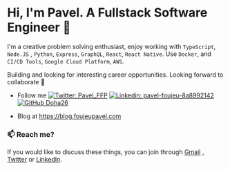 # Hi, I'm Pavel. A Fullstack Software Engineer 🚀
I'm a creative problem solving enthusiast, enjoy working with  `TypeScript`, `Node.JS` , `Python`, `Express`, `GraphQL`, `React`, `React Native`.
Use `Docker`, and `CI/CD Tools`, `Google Cloud Platform`, `AWS`.

Building and looking for interesting career opportunities. Looking forward to collaborate 🤝

 - Follow me  [![Twitter: Pavel_FFP](https://img.shields.io/twitter/follow/Pavel_FFP?style=social)](https://twitter.com/Pavel_FFP)
   [![Linkedin: pavel-foujeu-8a8992142](https://img.shields.io/badge/-Pavel%20Foujeu%20-blue?style=flat-square&logo=Linkedin&logoColor=white&link=https://www.linkedin.com/in/pavel-foujeu-8a8992142/)](https://www.linkedin.com/in/pavel-foujeu-8a8992142/)
   [![GitHub Doha26](https://img.shields.io/github/followers/Doha26?label=follow&style=social)](https://github.com/Doha26)
   
- Blog at https://blog.foujeupavel.com

### 📫 Reach me?
If you would like to discuss these things, you can join through [Gmail](mailto:foujeupavel@gmail.com) , [Twitter](https://twitter.com/Pavel_FFP) or [LinkedIn](https://www.linkedin.com/in/pavel-foujeu-8a8992142/).

